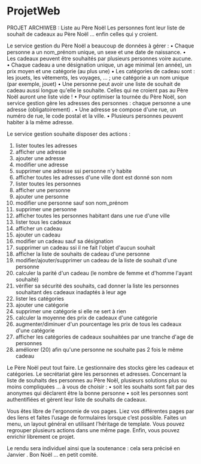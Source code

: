 # ProjetWeb

PROJET ARCHIWEB : Liste au Père Noël
Les personnes font leur liste de souhait de cadeaux au Père Noël … enfin celles qui y croient.

Le service gestion du Père Noël a beaucoup de données à gérer :
• Chaque personne a un nom_prénom unique, un sexe et une date de naissance.
• Les cadeaux peuvent être souhaités par plusieurs personnes voire aucune.
• Chaque cadeau a une désignation unique, un age minimal (en année), un prix moyen et une catégorie (au plus une)
• Les catégories de cadeau sont : les jouets, les vêtements, les voyages, ... ; une catégorie a un nom unique (par exemple, jouet)
• Une personne peut avoir une liste de souhait de cadeau aussi longue qu'elle le souhaite. Celles qui ne croient pas au Père Noël auront une liste vide !
• Pour optimiser la tournée du Père Noël, son service gestion gère les adresses des personnes : chaque personne a une adresse (obligatoirement) .
• Une adresse se compose d'une rue, un numéro de rue, le code postal et la ville.
• Plusieurs personnes peuvent habiter à la même adresse.

Le service gestion souhaite disposer des actions :
1. lister toutes les adresses
2. afficher une adresse
3. ajouter une adresse
4. modifier une adresse
5. supprimer une adresse ssi personne n'y habite
6. afficher toutes les adresses d'une ville dont est donné son nom
7. lister toutes les personnes
8. afficher une personne
9. ajouter une personne
10. modifier une personne sauf son nom_prénom
11. supprimer une personne
12. afficher toutes les personnes habitant dans une rue d'une ville
13. lister tous les cadeaux
14. afficher un cadeau
15. ajouter un cadeau
16. modifier un cadeau sauf sa désignation
17. supprimer un cadeau ssi il ne fait l'objet d'aucun souhait
18. afficher la liste de souhaits de cadeau d'une personne
19. modifier/ajouter/supprimer un cadeau de la liste de souhait d'une personne
20. calculer la parité d'un cadeau (le nombre de femme et d'homme l'ayant souhaité)
21. vérifier sa sécurité des souhaits, cad donner la liste les personnes souhaitant des cadeaux inadaptés à leur age
22. lister les catégories
23. ajouter une catégorie
24. supprimer une catégorie si elle ne sert à rien
25. calculer la moyenne des prix de cadeaux d'une catégorie
26. augmenter/diminuer d'un pourcentage les prix de tous les cadeaux d'une catégorie
27. afficher les catégories de cadeaux souhaitées par une tranche d'age de personnes
28. améliorer (20) afin qu'une personne ne souhaite pas 2 fois le même cadeau

Le Père Noël peut tout faire.
Le gestionnaire des stocks gère les cadeaux et catégories.
Le secrétariat gère les personnes et adresses.
Concernant la liste de souhaits des personnes au Père Noël, plusieurs solutions plus ou moins compliquées … à vous de choisir :
• soit les souhaits sont fait par des anonymes qui déclarent être la bonne personne
• soit les personnes sont authentifiées et gèrent leur liste de souhaits de cadeaux.

Vous êtes libre de l'ergonomie de vos pages. Liez vos différentes pages par des liens et faites l’usage de
formulaires lorsque c’est possible. Faites un menu, un layout général en utilisant l’héritage de template. Vous
pouvez regrouper plusieurs actions dans une même page. Enfin, vous pouvez enrichir librement ce projet.

Le rendu sera individuel ainsi que la soutenance : cela sera précisé en Janvier .
Bon Noël … en petit comité.
